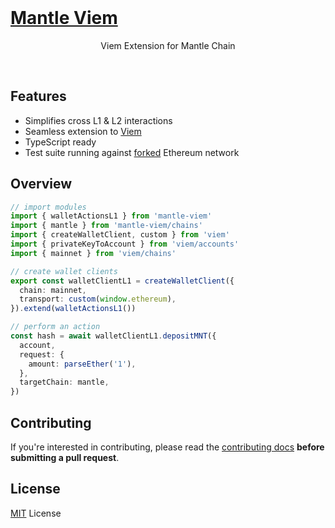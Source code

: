 <br/>

<p align="center">
  <a href="https://viem.mantle.xyz/">
  <h1>Mantle Viem</h1>
  </a>
</p>

<p align="center">
  Viem Extension for Mantle Chain
<p>

<br>

## Features

- Simplifies cross L1 & L2 interactions
- Seamless extension to [Viem](https://github.com/wagmi-dev/viem)
- TypeScript ready
- Test suite running against [forked](https://ethereum.org/en/glossary/#fork) Ethereum network

## Overview

```ts
// import modules
import { walletActionsL1 } from 'mantle-viem'
import { mantle } from 'mantle-viem/chains'
import { createWalletClient, custom } from 'viem'
import { privateKeyToAccount } from 'viem/accounts'
import { mainnet } from 'viem/chains'

// create wallet clients
export const walletClientL1 = createWalletClient({
  chain: mainnet,
  transport: custom(window.ethereum),
}).extend(walletActionsL1())

// perform an action
const hash = await walletClientL1.depositMNT({
  account,
  request: {
    amount: parseEther('1'),
  },
  targetChain: mantle,
})
```

## Contributing

If you're interested in contributing, please read the [contributing docs](CONTRIBUTING.md) **before submitting a pull request**.

## License

[MIT](LICENSE.md) License
